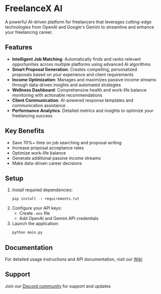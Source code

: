 # FreelanceX AI

A powerful AI-driven platform for freelancers that leverages cutting-edge technologies from OpenAI and Google's Gemini to streamline and enhance your freelancing career.

## Features
- **Intelligent Job Matching**: Automatically finds and ranks relevant opportunities across multiple platforms using advanced AI algorithms
- **Smart Proposal Generation**: Creates compelling, personalized proposals based on your experience and client requirements
- **Income Optimization**: Manages and maximizes passive income streams through data-driven insights and automated strategies
- **Wellness Dashboard**: Comprehensive health and work-life balance monitoring with actionable recommendations
- **Client Communication**: AI-powered response templates and communication assistance
- **Performance Analytics**: Detailed metrics and insights to optimize your freelancing success

## Key Benefits
- Save 70%+ time on job searching and proposal writing
- Increase proposal acceptance rates
- Optimize work-life balance
- Generate additional passive income streams
- Make data-driven career decisions

## Setup
1. Install required dependencies:
   ```bash
   pip install -r requirements.txt
   ```
2. Configure your API keys:
   - Create `.env` file
   - Add OpenAI and Gemini API credentials
3. Launch the application:
   ```bash
   python main.py
   ```

## Documentation
For detailed usage instructions and API documentation, visit our [Wiki](https://github.com/your-repo/freelancex_ai/wiki)

## Support
Join our [Discord community](https://discord.gg/freelancex) for support and updates
